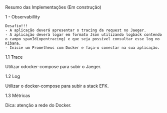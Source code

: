 Resumo das Implementações (Em construção)

1 - Observabillity

    Desafio!!!
    - A aplicação deverá apresentar o tracing da request no Jaeger. 
    - A aplicação deverá logar em formato Json utilizando logback contendo o campo spanId(opentracing) e que seja possível consultar esse log no Kibana.
    - Inicie um Prometheus com Docker e faça-o conectar na sua aplicação.

1.1 Trace

  Utilizar odocker-compose para subir o Jaeger.
  
1.2 Log

  Utilizar o docker-compose para subir a stack EFK.
  
1.3 Métricas

   Dica: atenção a rede do Docker.
